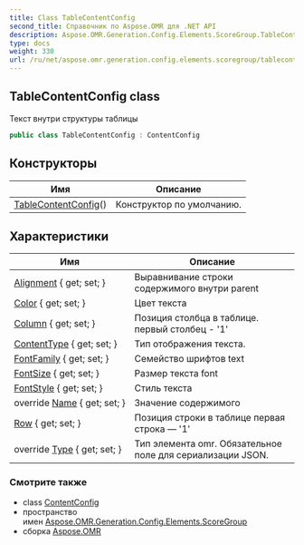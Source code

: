 ```yaml
---
title: Class TableContentConfig
second_title: Справочник по Aspose.OMR для .NET API
description: Aspose.OMR.Generation.Config.Elements.ScoreGroup.TableContentConfig сорт. Текст внутри структуры таблицы
type: docs
weight: 330
url: /ru/net/aspose.omr.generation.config.elements.scoregroup/tablecontentconfig/
---
```

## TableContentConfig class

Текст внутри структуры таблицы

```csharp
public class TableContentConfig : ContentConfig
```

## Конструкторы

| Имя | Описание |
| --- | --- |
| [TableContentConfig](tablecontentconfig/)() | Конструктор по умолчанию. |

## Характеристики

| Имя | Описание |
| --- | --- |
| [Alignment](../../aspose.omr.generation.config.elements/contentconfig/alignment/) { get; set; } | Выравнивание строки содержимого внутри parent |
| [Color](../../aspose.omr.generation.config.elements/contentconfig/color/) { get; set; } | Цвет текста |
| [Column](../../aspose.omr.generation.config.elements.scoregroup/tablecontentconfig/column/) { get; set; } | Позиция столбца в таблице. первый столбец - '1' |
| [ContentType](../../aspose.omr.generation.config.elements/contentconfig/contenttype/) { get; set; } | Тип отображения текста. |
| [FontFamily](../../aspose.omr.generation.config.elements/contentconfig/fontfamily/) { get; set; } | Семейство шрифтов text |
| [FontSize](../../aspose.omr.generation.config.elements/contentconfig/fontsize/) { get; set; } | Размер текста font |
| [FontStyle](../../aspose.omr.generation.config.elements/contentconfig/fontstyle/) { get; set; } | Стиль текста |
| override [Name](../../aspose.omr.generation.config.elements/contentconfig/name/) { get; set; } | Значение содержимого |
| [Row](../../aspose.omr.generation.config.elements.scoregroup/tablecontentconfig/row/) { get; set; } | Позиция строки в таблице первая строка — '1' |
| override [Type](../../aspose.omr.generation.config.elements.scoregroup/tablecontentconfig/type/) { get; set; } | Тип элемента omr. Обязательное поле для сериализации JSON. |

### Смотрите также

* class [ContentConfig](../../aspose.omr.generation.config.elements/contentconfig/)
* пространство имен [Aspose.OMR.Generation.Config.Elements.ScoreGroup](../../aspose.omr.generation.config.elements.scoregroup/)
* сборка [Aspose.OMR](../../)


